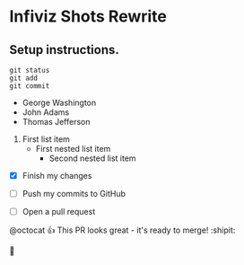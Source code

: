# Infiviz Shots Rewrite

## Setup instructions.

```
git status
git add
git commit
```


- George Washington
- John Adams
- Thomas Jefferson


1. First list item
   - First nested list item
     - Second nested list item


- [x] Finish my changes
- [ ] Push my commits to GitHub
- [ ] Open a pull request


@octocat :+1: This PR looks great - it's ready to merge! :shipit:

:runner:

